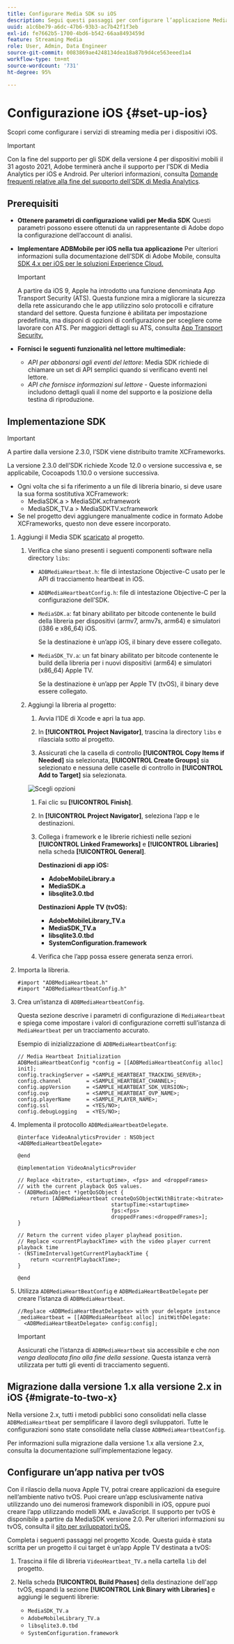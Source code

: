 ```yaml
---
title: Configurare Media SDK su iOS
description: Segui questi passaggi per configurare l’applicazione Media SDK su iOS.
uuid: a1c6be79-a6dc-47b6-93b3-ac7b42f1f3eb
exl-id: fe7662b5-1700-4bd6-b542-66aa8493459d
feature: Streaming Media
role: User, Admin, Data Engineer
source-git-commit: 0083869ae4248134dea18a87b9d4ce563eeed1a4
workflow-type: tm+mt
source-wordcount: '731'
ht-degree: 95%

---
```


# Configurazione iOS {#set-up-ios}

Scopri come configurare i servizi di streaming media per i dispositivi iOS.

>[!IMPORTANT]
>
>Con la fine del supporto per gli SDK della versione 4 per dispositivi mobili il 31 agosto 2021, Adobe terminerà anche il supporto per l’SDK di Media Analytics per iOS e Android.  Per ulteriori informazioni, consulta [Domande frequenti relative alla fine del supporto dell’SDK di Media Analytics](/help/additional-resources/end-of-support-faqs.md).

## Prerequisiti 

* **Ottenere parametri di configurazione validi per Media SDK**
Questi parametri possono essere ottenuti da un rappresentante di Adobe dopo la configurazione dell’account di analisi.
* **Implementare ADBMobile per iOS nella tua applicazione**
Per ulteriori informazioni sulla documentazione dell’SDK di Adobe Mobile, consulta [SDK 4.x per iOS per le soluzioni Experience Cloud.](https://experienceleague.adobe.com/docs/mobile-services/ios/overview.html?lang=it)

  >[!IMPORTANT]
  >
  >A partire da iOS 9, Apple ha introdotto una funzione denominata App Transport Security (ATS). Questa funzione mira a migliorare la sicurezza della rete assicurando che le app utilizzino solo protocolli e cifrature standard del settore. Questa funzione è abilitata per impostazione predefinita, ma disponi di opzioni di configurazione per scegliere come lavorare con ATS. Per maggiori dettagli su ATS, consulta [App Transport Security.](https://experienceleague.adobe.com/docs/mobile-services/ios/config-ios/app-transport-security.html?lang=it)

* **Fornisci le seguenti funzionalità nel lettore multimediale:**

   * _API per abbonarsi agli eventi del lettore_: Media SDK richiede di chiamare un set di API semplici quando si verificano eventi nel lettore.
   * _API che fornisce informazioni sul lettore_ - Queste informazioni includono dettagli quali il nome del supporto e la posizione della testina di riproduzione.

## Implementazione SDK

>[!IMPORTANT]
>
>A partire dalla versione 2.3.0, l’SDK viene distribuito tramite XCFrameworks.
>
>La versione 2.3.0 dell’SDK richiede Xcode 12.0 o versione successiva e, se applicabile, Cocoapods 1.10.0 o versione successiva.

* Ogni volta che si fa riferimento a un file di libreria binario, si deve usare la sua forma sostitutiva XCFramework:
   * MediaSDK.a > MediaSDK.xcframework
   * MediaSDK_TV.a > MediaSDKTV.xcframework
* Se nel progetto devi aggiungere manualmente codice in formato Adobe XCFrameworks, questo non deve essere incorporato.

1. Aggiungi il Media SDK [scaricato](/help/getting-started/download-sdks.md) al progetto.

   1. Verifica che siano presenti i seguenti componenti software nella directory `libs`:

      * `ADBMediaHeartbeat.h`: file di intestazione Objective-C usato per le API di tracciamento heartbeat in iOS.
      * `ADBMediaHeartbeatConfig.h`: file di intestazione Objective-C per la configurazione dell’SDK.
      * `MediaSDK.a`: fat binary abilitato per bitcode contenente le build della libreria per dispositivi (armv7, armv7s, arm64) e simulatori (i386 e x86_64) iOS.

        Se la destinazione è un’app iOS, il binary deve essere collegato.

      * `MediaSDK_TV.a`: un fat binary abilitato per bitcode contenente le build della libreria per i nuovi dispositivi (arm64) e simulatori (x86_64) Apple TV.

        Se la destinazione è un’app per Apple TV (tvOS), il binary deve essere collegato.

   1. Aggiungi la libreria al progetto:

      1. Avvia l’IDE di Xcode e apri la tua app.
      1. In **[!UICONTROL Project Navigator]**, trascina la directory `libs` e rilasciala sotto al progetto.

      1. Assicurati che la casella di controllo **[!UICONTROL Copy Items if Needed]** sia selezionata, **[!UICONTROL Create Groups]** sia selezionato e nessuna delle caselle di controllo in **[!UICONTROL Add to Target]** sia selezionata.

      ![Scegli opzioni](assets/choose-options_ios.png)

      1. Fai clic su **[!UICONTROL Finish]**.
      1. In **[!UICONTROL Project Navigator]**, seleziona l’app e le destinazioni.
      1. Collega i framework e le librerie richiesti nelle sezioni **[!UICONTROL Linked Frameworks]** e **[!UICONTROL Libraries]** nella scheda **[!UICONTROL General]**.

         **Destinazioni di app iOS:**

         * **AdobeMobileLibrary.a**
         * **MediaSDK.a**
         * **libsqlite3.0.tbd**

         **Destinazioni Apple TV (tvOS):**

         * **AdobeMobileLibrary_TV.a**
         * **MediaSDK_TV.a**
         * **libsqlite3.0.tbd**
         * **SystemConfiguration.framework**

      1. Verifica che l’app possa essere generata senza errori.

1. Importa la libreria.

   ```
   #import "ADBMediaHeartbeat.h"
   #import "ADBMediaHeartbeatConfig.h"
   ```

1. Crea un’istanza di `ADBMediaHeartbeatConfig`.

   Questa sezione descrive i parametri di configurazione di `MediaHeartbeat` e spiega come impostare i valori di configurazione corretti sull’istanza di `MediaHeartbeat` per un tracciamento accurato.

   Esempio di inizializzazione di `ADBMediaHeartbeatConfig`:

   ```
   // Media Heartbeat Initialization
   ADBMediaHeartbeatConfig *config = [[ADBMediaHeartbeatConfig alloc] init];
   config.trackingServer = <SAMPLE_HEARTBEAT_TRACKING_SERVER>;
   config.channel        = <SAMPLE_HEARTBEAT_CHANNEL>;
   config.appVersion     = <SAMPLE_HEARTBEAT_SDK_VERSION>;
   config.ovp            = <SAMPLE_HEARTBEAT_OVP_NAME>;
   config.playerName     = <SAMPLE_PLAYER_NAME>;
   config.ssl            = <YES/NO>;
   config.debugLogging   = <YES/NO>;
   ```

1. Implementa il protocollo `ADBMediaHeartbeatDelegate`.

   ```
   @interface VideoAnalyticsProvider : NSObject <ADBMediaHeartbeatDelegate>
   
   @end
   
   @implementation VideoAnalyticsProvider
   
   // Replace <bitrate>, <startuptime>, <fps> and <droppeFrames>  
   // with the current playback QoS values.
   - (ADBMediaObject *)getQoSObject {
       return [ADBMediaHeartbeat createQoSObjectWithBitrate:<bitrate>  
                                 startupTime:<startuptime>   
                                 fps:<fps>  
                                 droppedFrames:<droppedFrames>];
   }
   
   // Return the current video player playhead position.
   // Replace <currentPlaybackTime> with the video player current playback time
   - (NSTimeInterval)getCurrentPlaybackTime {
       return <currentPlaybackTime>;
   }
   
   @end
   ```

1. Utilizza `ADBMediaHeartBeatConfig` e `ADBMediaHeartBeatDelegate` per creare l’istanza di `ADBMediaHeartbeat`.

   ```
   //Replace <ADBMediaHeartBeatDelegate> with your delegate instance
   _mediaHeartbeat = [[ADBMediaHeartbeat alloc] initWithDelegate:
     <ADBMediaHeartBeatDelegate> config:config];
   ```

   >[!IMPORTANT]
   >
   >Assicurati che l’istanza di `ADBMediaHeartbeat` sia accessibile e che *non venga deallocata fino alla fine della sessione*. Questa istanza verrà utilizzata per tutti gli eventi di tracciamento seguenti.

## Migrazione dalla versione 1.x alla versione 2.x in iOS {#migrate-to-two-x}

Nella versione 2.x, tutti i metodi pubblici sono consolidati nella classe `ADBMediaHeartbeat` per semplificare il lavoro degli sviluppatori. Tutte le configurazioni sono state consolidate nella classe `ADBMediaHeartbeatConfig`.

Per informazioni sulla migrazione dalla versione 1.x alla versione 2.x, consulta la documentazione sull’implementazione legacy.

## Configurare un’app nativa per tvOS

Con il rilascio della nuova Apple TV, potrai creare applicazioni da eseguire nell’ambiente nativo tvOS. Puoi creare un’app esclusivamente nativa utilizzando uno dei numerosi framework disponibili in iOS, oppure puoi creare l’app utilizzando modelli XML e JavaScript. Il supporto per tvOS è disponibile a partire da MediaSDK versione 2.0. Per ulteriori informazioni su tvOS, consulta il [sito per sviluppatori tvOS.](https://developer.apple.com/tvos/)

Completa i seguenti passaggi nel progetto Xcode. Questa guida è stata scritta per un progetto il cui target è un’app Apple TV destinata a tvOS:

1. Trascina il file di libreria `VideoHeartbeat_TV.a` nella cartella `lib` del progetto.

1. Nella scheda **[!UICONTROL Build Phases]** della destinazione dell&#39;app tvOS, espandi la sezione **[!UICONTROL Link Binary with Libraries]** e aggiungi le seguenti librerie:

   * `MediaSDK_TV.a`
   * `AdobeMobileLibrary_TV.a`
   * `libsqlite3.0.tbd`
   * `SystemConfiguration.framework`
